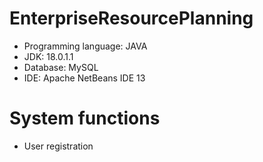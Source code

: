# EnterpriseResourcePlanning 
- Programming language: JAVA
- JDK: 18.0.1.1
- Database: MySQL
- IDE: Apache NetBeans IDE 13

# System functions
- User registration
